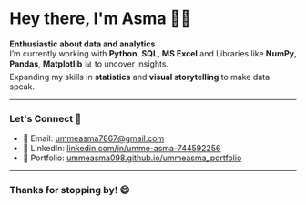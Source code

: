 # Hey there, I'm Asma 👋🏻

**Enthusiastic about data and analytics**  
I’m currently working with **Python**, **SQL**, **MS Excel** and Libraries like **NumPy**, **Pandas**, **Matplotlib** 📊 to uncover insights.<br>
Expanding my skills in **statistics** and **visual storytelling** to make data speak.

---

### Let's Connect 🔗

- 📧 Email: [ummeasma7867@gmail.com](mailto:ummeasma7867@gmail.com)  
- 💼 LinkedIn: [linkedin.com/in/umme-asma-744592256](https://www.linkedin.com/in/umme-asma-744592256/)  
- 📂 Portfolio: [ummeasma098.github.io/ummeasma_portfolio](https://ummeasma098.github.io/ummeasma_portfolio/)

---

### Thanks for stopping by! 😄
